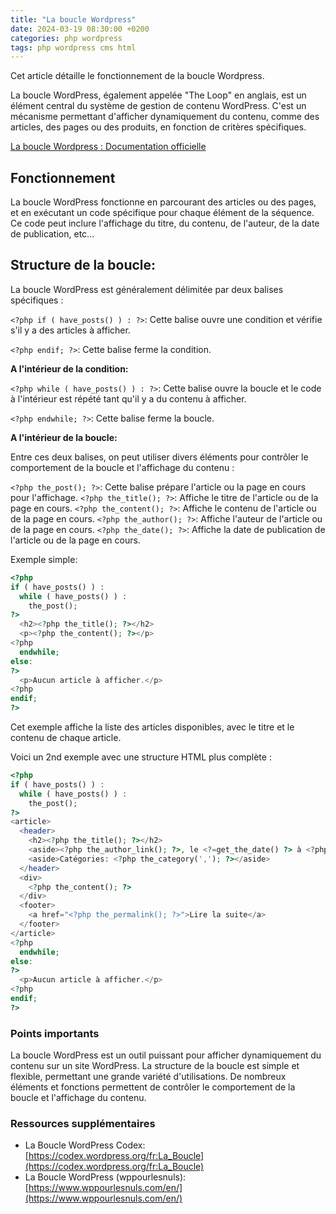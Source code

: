 ```yaml
---
title: "La boucle Wordpress"
date: 2024-03-19 08:30:00 +0200 
categories: php wordpress 
tags: php wordpress cms html
---
```


Cet article détaille le fonctionnement de la boucle Wordpress.

La boucle WordPress, également appelée "The Loop" en anglais, est un élément central du système de gestion de contenu WordPress. C'est un mécanisme permettant d'afficher dynamiquement du contenu, comme des articles, des pages ou des produits, en fonction de critères spécifiques.

[La boucle Wordpress : Documentation officielle](https://codex.wordpress.org/fr:La_Boucle)

## Fonctionnement

La boucle WordPress fonctionne en parcourant des articles ou des pages, et en exécutant un code spécifique pour chaque élément de la séquence. Ce code peut inclure l'affichage du titre, du contenu, de l'auteur, de la date de publication, etc...

## Structure de la boucle:

La boucle WordPress est généralement délimitée par deux balises spécifiques :

`<?php if ( have_posts() ) : ?>`: Cette balise ouvre une condition et vérifie s'il y a des articles à afficher.

`<?php endif; ?>`: Cette balise ferme la condition.

**A l'intérieur de la condition:**

`<?php while ( have_posts() ) : ?>`: Cette balise ouvre la boucle et le code à l'intérieur est répété tant qu'il y a du contenu à afficher.

`<?php endwhile; ?>`: Cette balise ferme la boucle.

**A l'intérieur de la boucle:**

Entre ces deux balises, on peut utiliser divers éléments pour contrôler le comportement de la boucle et l'affichage du contenu :

`<?php the_post(); ?>`: Cette balise prépare l'article ou la page en cours pour l'affichage.
`<?php the_title(); ?>`: Affiche le titre de l'article ou de la page en cours.
`<?php the_content(); ?>`: Affiche le contenu de l'article ou de la page en cours.
`<?php the_author(); ?>`: Affiche l'auteur de l'article ou de la page en cours.
`<?php the_date(); ?>`: Affiche la date de publication de l'article ou de la page en cours.


Exemple simple:

```php
<?php
if ( have_posts() ) : 
  while ( have_posts() ) : 
    the_post(); 
?>
  <h2><?php the_title(); ?></h2>
  <p><?php the_content(); ?></p>
<?php 
  endwhile; 
else: 
?>
  <p>Aucun article à afficher.</p>
<?php 
endif; 
?>
```

Cet exemple affiche la liste des articles disponibles, avec le titre et le contenu de chaque article. 

Voici un 2nd exemple avec une structure HTML plus complète : 

```php
<?php
if ( have_posts() ) : 
  while ( have_posts() ) : 
    the_post(); 
?>
<article>
  <header>
    <h2><?php the_title(); ?></h2>
    <aside><?php the_author_link(); ?>, le <?=get_the_date() ?> à <?php the_time() ?></aside>
    <aside>Catégories: <?php the_category(','); ?></aside>
  </header>
  <div>
    <?php the_content(); ?>
  </div>
  <footer>
    <a href="<?php the_permalink(); ?>">Lire la suite</a>
  </footer>
</article>
<?php 
  endwhile; 
else: 
?>
  <p>Aucun article à afficher.</p>
<?php 
endif; 
?>
```

### Points importants

La boucle WordPress est un outil puissant pour afficher dynamiquement du contenu sur un site WordPress.
La structure de la boucle est simple et flexible, permettant une grande variété d'utilisations.
De nombreux éléments et fonctions permettent de contrôler le comportement de la boucle et l'affichage du contenu.

### Ressources supplémentaires
- La Boucle WordPress Codex: [https://codex.wordpress.org/fr:La_Boucle](https://codex.wordpress.org/fr:La_Boucle)
- La Boucle WordPress (wppourlesnuls): [https://www.wppourlesnuls.com/en/](https://www.wppourlesnuls.com/en/)